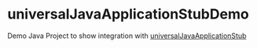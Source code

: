 # universalJavaApplicationStubDemo

Demo Java Project to show integration with [universalJavaApplicationStub](https://github.com/tofi86/universalJavaApplicationStub)
